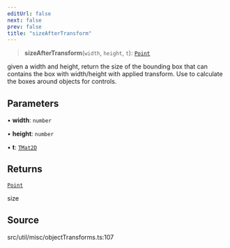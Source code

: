 ```yaml
---
editUrl: false
next: false
prev: false
title: "sizeAfterTransform"
---
```


> **sizeAfterTransform**(`width`, `height`, `t`): [`Point`](../../../classes/Point.md)

given a width and height, return the size of the bounding box
that can contains the box with width/height with applied transform.
Use to calculate the boxes around objects for controls.

## Parameters

• **width**: `number`

• **height**: `number`

• **t**: [`TMat2D`](../../../type-aliases/TMat2D.md)

## Returns

[`Point`](../../../classes/Point.md)

size

## Source

src/util/misc/objectTransforms.ts:107
